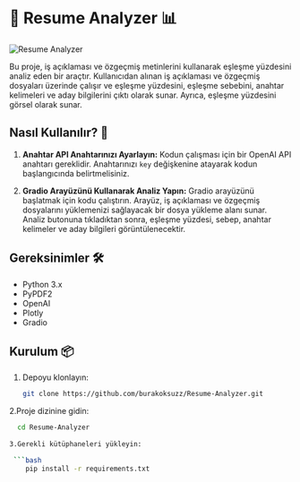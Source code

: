 # 📄 Resume Analyzer 📊

![Resume Analyzer](https://r.resimlink.com/BKHJ4.png)

Bu proje, iş açıklaması ve özgeçmiş metinlerini kullanarak eşleşme yüzdesini analiz eden bir araçtır. Kullanıcıdan alınan iş açıklaması ve özgeçmiş dosyaları üzerinde çalışır ve eşleşme yüzdesini, eşleşme sebebini, anahtar kelimeleri ve aday bilgilerini çıktı olarak sunar. Ayrıca, eşleşme yüzdesini görsel olarak sunar.

## Nasıl Kullanılır? 🚀

1. **Anahtar API Anahtarınızı Ayarlayın:**
   Kodun çalışması için bir OpenAI API anahtarı gereklidir. Anahtarınızı `key` değişkenine atayarak kodun başlangıcında belirtmelisiniz.

2. **Gradio Arayüzünü Kullanarak Analiz Yapın:**
   Gradio arayüzünü başlatmak için kodu çalıştırın. Arayüz, iş açıklaması ve özgeçmiş dosyalarını yüklemenizi sağlayacak bir dosya yükleme alanı sunar. Analiz butonuna tıkladıktan sonra, eşleşme yüzdesi, sebep, anahtar kelimeler ve aday bilgileri görüntülenecektir.

## Gereksinimler 🛠️

- Python 3.x
- PyPDF2
- OpenAI
- Plotly
- Gradio

## Kurulum 📦

1. Depoyu klonlayın:

   ```bash
   git clone https://github.com/burakoksuzz/Resume-Analyzer.git

  2.Proje dizinine gidin:
  ```bash
    cd Resume-Analyzer
       
  3.Gerekli kütüphaneleri yükleyin:

   ```bash
      pip install -r requirements.txt


